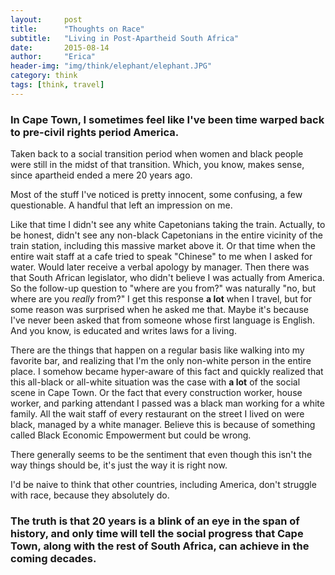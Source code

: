 ```yaml
---
layout:     post
title:      "Thoughts on Race"
subtitle:   "Living in Post-Apartheid South Africa"
date:       2015-08-14
author:     "Erica"
header-img: "img/think/elephant/elephant.JPG"
category: think
tags: [think, travel]
---
```

<h3 class="section-heading">In Cape Town, I sometimes feel like I've been time warped back to pre-civil rights period America.</h3>

Taken back to a social transition period when women and black people were still in the midst of that transition. Which, you know, makes sense, since apartheid ended a mere 20 years ago.

Most of the stuff I've noticed is pretty innocent, some confusing, a few questionable. A handful that left an impression on me. 

Like that time I didn't see any white Capetonians taking the train. Actually, to be honest, didn't see any non-black Capetonians in the entire vicinity of the train station, including this massive market above it. Or that time when the entire wait staff at a cafe tried to speak "Chinese" to me when I asked for water. Would later receive a verbal apology by manager. Then there was that South African legislator, who didn't believe I was actually from America. So the follow-up question to "where are you from?" was naturally "no, but where are you <i>really</i> from?" I get this response <b>a lot</b> when I travel, but for some reason was surprised when he asked me that. Maybe it's because I've never been asked that from someone whose first language is English. And you know, is educated and writes laws for a living.

There are the things that happen on a regular basis like walking into my favorite bar, and realizing that I'm the only non-white person in the entire place. I somehow became hyper-aware of this fact and quickly realized that this all-black or all-white situation was the case with <b>a lot</b> of the social scene in Cape Town. Or the fact that every construction worker, house worker, and parking attendant I passed was a black man working for a white family. All the wait staff of every restaurant on the street I lived on were black, managed by a white manager. Believe this is because of something called Black Economic Empowerment but could be wrong.

There generally seems to be the sentiment that even though this isn't the way things should be, it's just the way it is right now.

I'd be naive to think that other countries, including America, don't struggle with race, because they absolutely do.

<h3>The truth is that 20 years is a blink of an eye in the span of history, and only time will tell the social progress that Cape Town, along with the rest of South Africa, can achieve in the coming decades.</h3>
